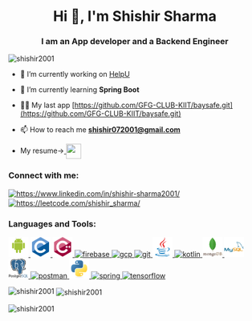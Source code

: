 <h1 align="center">Hi 👋, I'm Shishir Sharma</h1>
<h3 align="center">I am an App developer and a Backend Engineer</h3>

<p align="left"> <img src="https://komarev.com/ghpvc/?username=shishir2001&label=Profile%20views&color=0e75b6&style=flat" alt="shishir2001" /> </p>

- 🔭 I’m currently working on [HelpU](https://github.com/shishir2001/HelpU.git)

- 🌱 I’m currently learning **Spring Boot**

- 👨‍💻 My last app [https://github.com/GFG-CLUB-KIIT/baysafe.git](https://github.com/GFG-CLUB-KIIT/baysafe.git)

- 📫 How to reach me **shishir072001@gmail.com**

- My resume-><a href="https://drive.google.com/file/d/1GM5D9dgHjKbrxwRw7QkHq5H6JFJWizF5/view?usp=sharing" target="_blank">
  <img width="30" height="30" border="0" align="center"  src="https://img.icons8.com/external-itim2101-lineal-color-itim2101/64/000000/external-resume-human-resources-itim2101-lineal-color-itim2101.png"/>
</a>

<h3 align="left">Connect with me:</h3>
<p align="left">
<a href="https://linkedin.com/in/https://www.linkedin.com/in/shishir-sharma2001/" target="blank"><img align="center" src="https://raw.githubusercontent.com/rahuldkjain/github-profile-readme-generator/master/src/images/icons/Social/linked-in-alt.svg" alt="https://www.linkedin.com/in/shishir-sharma2001/" height="30" width="40" /></a>
<a href="https://www.leetcode.com/https://leetcode.com/shishir_sharma/" target="blank"><img align="center" src="https://raw.githubusercontent.com/rahuldkjain/github-profile-readme-generator/master/src/images/icons/Social/leet-code.svg" alt="https://leetcode.com/shishir_sharma/" height="30" width="40" /></a>
</p>

<h3 align="left">Languages and Tools:</h3>
<p align="left"> <a href="https://developer.android.com" target="_blank" rel="noreferrer"> <img src="https://raw.githubusercontent.com/devicons/devicon/master/icons/android/android-original-wordmark.svg" alt="android" width="40" height="40"/> </a> <a href="https://www.cprogramming.com/" target="_blank" rel="noreferrer"> <img src="https://raw.githubusercontent.com/devicons/devicon/master/icons/c/c-original.svg" alt="c" width="40" height="40"/> </a> <a href="https://www.w3schools.com/cpp/" target="_blank" rel="noreferrer"> <img src="https://raw.githubusercontent.com/devicons/devicon/master/icons/cplusplus/cplusplus-original.svg" alt="cplusplus" width="40" height="40"/> </a> <a href="https://firebase.google.com/" target="_blank" rel="noreferrer"> <img src="https://www.vectorlogo.zone/logos/firebase/firebase-icon.svg" alt="firebase" width="40" height="40"/> </a> <a href="https://cloud.google.com" target="_blank" rel="noreferrer"> <img src="https://www.vectorlogo.zone/logos/google_cloud/google_cloud-icon.svg" alt="gcp" width="40" height="40"/> </a> <a href="https://git-scm.com/" target="_blank" rel="noreferrer"> <img src="https://www.vectorlogo.zone/logos/git-scm/git-scm-icon.svg" alt="git" width="40" height="40"/> </a> <a href="https://www.java.com" target="_blank" rel="noreferrer"> <img src="https://raw.githubusercontent.com/devicons/devicon/master/icons/java/java-original.svg" alt="java" width="40" height="40"/> </a> <a href="https://kotlinlang.org" target="_blank" rel="noreferrer"> <img src="https://www.vectorlogo.zone/logos/kotlinlang/kotlinlang-icon.svg" alt="kotlin" width="40" height="40"/> </a> <a href="https://www.mongodb.com/" target="_blank" rel="noreferrer"> <img src="https://raw.githubusercontent.com/devicons/devicon/master/icons/mongodb/mongodb-original-wordmark.svg" alt="mongodb" width="40" height="40"/> </a> <a href="https://www.mysql.com/" target="_blank" rel="noreferrer"> <img src="https://raw.githubusercontent.com/devicons/devicon/master/icons/mysql/mysql-original-wordmark.svg" alt="mysql" width="40" height="40"/> </a> <a href="https://www.postgresql.org" target="_blank" rel="noreferrer"> <img src="https://raw.githubusercontent.com/devicons/devicon/master/icons/postgresql/postgresql-original-wordmark.svg" alt="postgresql" width="40" height="40"/> </a> <a href="https://postman.com" target="_blank" rel="noreferrer"> <img src="https://www.vectorlogo.zone/logos/getpostman/getpostman-icon.svg" alt="postman" width="40" height="40"/> </a> <a href="https://www.python.org" target="_blank" rel="noreferrer"> <img src="https://raw.githubusercontent.com/devicons/devicon/master/icons/python/python-original.svg" alt="python" width="40" height="40"/> </a> <a href="https://spring.io/" target="_blank" rel="noreferrer"> <img src="https://www.vectorlogo.zone/logos/springio/springio-icon.svg" alt="spring" width="40" height="40"/> </a> <a href="https://www.tensorflow.org" target="_blank" rel="noreferrer"> <img src="https://www.vectorlogo.zone/logos/tensorflow/tensorflow-icon.svg" alt="tensorflow" width="40" height="40"/> </a> </p>

<p><img align="left" src="https://github-readme-stats.vercel.app/api/top-langs?username=shishir2001&show_icons=true&theme=dark&title_color=ff3838&text_color=d6d6d6&locale=en&layout=compact&hide=jupyternotebook" alt="shishir2001" /></p>

<p>&nbsp;<img align="center" src="https://github-readme-stats.vercel.app/api?username=shishir2001&show_icons=true&locale=en" alt="shishir2001" /></p>

<p><img align="center" src="https://github-readme-streak-stats.herokuapp.com/?user=shishir2001&theme=dark" alt="shishir2001" /></p>
